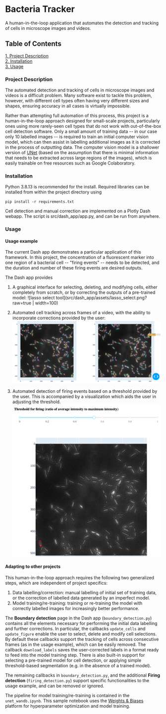 # Bacteria Tracker

A human-in-the-loop application that automates the detection and tracking of cells in microscope images and videos. 

## Table of Contents

[1. Project Description](#Project-Description)   
[2. Installation](#Installation)   
[3. Usage](#Usage)   

### Project Description

The automated detection and tracking of cells in microscope images and videos is a difficult problem. Many software exist to tackle this problem, however, with different cell types often having very different sizes and shapes, ensuring accuracy in all cases is virtually impossible. 

Rather than attempting full automation of this process, this project is a human-in-the-loop approach designed for small-scale projects, particularly ones using more rarely-seen cell types that do not work with out-of-the-box cell detection software. Only a small amount of training data -- in our case only 10 labelled images -- is required to train an initial computer vision model, which can then assist in labelling additional images as it is corrected in the process of outputting data. The computer vision model is a shallower version of [UNet](https://arxiv.org/abs/1505.04597) (based on the assumption that there is minimal information that needs to be extracted across large regions of the images), which is easily trainable on free resources such as Google Colaboratory. 

### Installation

Python 3.8.13 is recommended for the install. Required libraries can be installed from within the project directory using 

```
pip install -r requirements.txt
```

Cell detection and manual correction are implemented on a Plotly Dash webapp. The script is src/dash_app/app.py, and can be run from anywhere. 

### Usage 

#### Usage example

The current Dash app demonstrates a particular application of this framework. In this project, the concentration of a fluorescent marker into one region of a bacterial cell -- "firing events" -- needs to be detected, and the duration and number of these firing events are desired outputs.  

The Dash app provides 

1. A graphical interface for selecting, deleting, and modifying cells, either completely from scratch, or by correcting the outputs of a pre-trained model:
![lasso select tool](src/dash_app/assets/lasso_select.png?raw=true | width=100)

2. Automated cell tracking across frames of a video, with the ability to incorporate corrections provided by the user:  
![cell tracking](src/dash_app/assets/cell_tracking.png?raw=true)

3. Automated detection of firing events based on a threshold provided by the user. This is accompanied by a visualization which aids the user in adjusting the threshold. 
![firing detection adjustable threshold](src/dash_app/assets/threshold_adjust.png?raw=true)


#### Adapting to other projects

This human-in-the-loop approach requires the following two generalized steps, which are independent of project specifics:  

1. Data labelling/correction: manual labelling of initial set of training data, or the correction of labelled data generated by an imperfect model.  
2. Model training/re-training: training or re-training the model with correctly labelled images for increasingly better performance.  

The **Boundary detection** page in the Dash app (`boundary_detection.py`) contains all the elements necessary for performing the initial data labelling and further corrections. In particular, the callbacks `update_cells` and `update_figure` enable the user to select, delete and modify cell selections. By default these callbacks support the tracking of cells across consecutive frames (as in the usage example), which can be easily removed. The callback `download_labels` saves the user-corrected labels in a format ready to feed into the model training step. There is also built-in support for selecting a pre-trained model for cell detection, or applying simple threshold-based segmentation (e.g. in the absence of a trained model).  

The remaining callbacks in `boundary_detection.py`, and the additional **Firing detection** (`firing_detection.py`) support specific functionalities to the usage example, and can be removed or ignored.  

The pipeline for model training/re-training is contained in the `unet_wandb.ipynb`. This sample notebook uses the [Weights & Biases](https://wandb.ai/site) platform for hyperparameter optimization and model training.  
